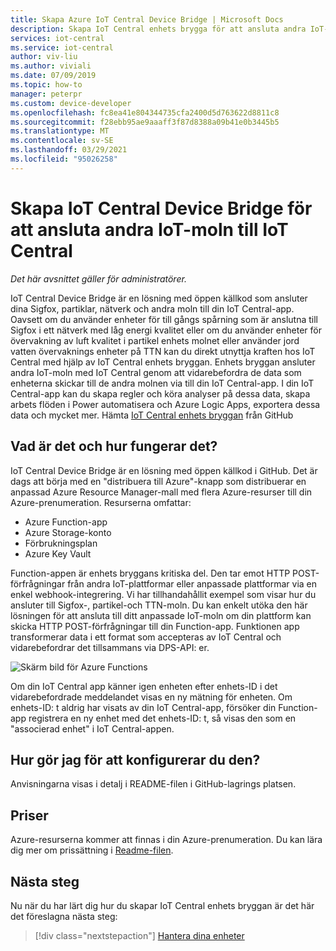 ```yaml
---
title: Skapa Azure IoT Central Device Bridge | Microsoft Docs
description: Skapa IoT Central enhets brygga för att ansluta andra IoT-moln (Sigfox, partikel, nätverk osv.) till din IoT Central-app.
services: iot-central
ms.service: iot-central
author: viv-liu
ms.author: viviali
ms.date: 07/09/2019
ms.topic: how-to
manager: peterpr
ms.custom: device-developer
ms.openlocfilehash: fc8ea41e804344735cfa2400d5d763622d8811c8
ms.sourcegitcommit: f28ebb95ae9aaaff3f87d8388a09b41e0b3445b5
ms.translationtype: MT
ms.contentlocale: sv-SE
ms.lasthandoff: 03/29/2021
ms.locfileid: "95026258"
---
```

# <a name="build-the-iot-central-device-bridge-to-connect-other-iot-clouds-to-iot-central"></a>Skapa IoT Central Device Bridge för att ansluta andra IoT-moln till IoT Central

*Det här avsnittet gäller för administratörer.*

IoT Central Device Bridge är en lösning med öppen källkod som ansluter dina Sigfox, partiklar, nätverk och andra moln till din IoT Central-app. Oavsett om du använder enheter för till gångs spårning som är anslutna till Sigfox i ett nätverk med låg energi kvalitet eller om du använder enheter för övervakning av luft kvalitet i partikel enhets molnet eller använder jord vatten övervaknings enheter på TTN kan du direkt utnyttja kraften hos IoT Central med hjälp av IoT Central enhets bryggan. Enhets bryggan ansluter andra IoT-moln med IoT Central genom att vidarebefordra de data som enheterna skickar till de andra molnen via till din IoT Central-app. I din IoT Central-app kan du skapa regler och köra analyser på dessa data, skapa arbets flöden i Power automatisera och Azure Logic Apps, exportera dessa data och mycket mer. Hämta [IoT Central enhets bryggan](https://aka.ms/iotcentralgithubdevicebridge) från GitHub

## <a name="what-is-it-and-how-does-it-work"></a>Vad är det och hur fungerar det?
IoT Central Device Bridge är en lösning med öppen källkod i GitHub. Det är dags att börja med en "distribuera till Azure"-knapp som distribuerar en anpassad Azure Resource Manager-mall med flera Azure-resurser till din Azure-prenumeration. Resurserna omfattar:
-    Azure Function-app
-    Azure Storage-konto
-    Förbrukningsplan
-    Azure Key Vault

Function-appen är enhets bryggans kritiska del. Den tar emot HTTP POST-förfrågningar från andra IoT-plattformar eller anpassade plattformar via en enkel webhook-integrering. Vi har tillhandahållit exempel som visar hur du ansluter till Sigfox-, partikel-och TTN-moln. Du kan enkelt utöka den här lösningen för att ansluta till ditt anpassade IoT-moln om din plattform kan skicka HTTP POST-förfrågningar till din Function-app.
Funktionen app transformerar data i ett format som accepteras av IoT Central och vidarebefordrar det tillsammans via DPS-API: er.

![Skärm bild för Azure Functions](media/howto-build-iotc-device-bridge/azfunctions.png)

Om din IoT Central app känner igen enheten efter enhets-ID i det vidarebefordrade meddelandet visas en ny mätning för enheten. Om enhets-ID: t aldrig har visats av din IoT Central-app, försöker din Function-app registrera en ny enhet med det enhets-ID: t, så visas den som en "associerad enhet" i IoT Central-appen. 

## <a name="how-do-i-set-it-up"></a>Hur gör jag för att konfigurerar du den?
Anvisningarna visas i detalj i README-filen i GitHub-lagrings platsen. 

## <a name="pricing"></a>Priser
Azure-resurserna kommer att finnas i din Azure-prenumeration. Du kan lära dig mer om prissättning i [Readme-filen](https://aka.ms/iotcentralgithubdevicebridge).

## <a name="next-steps"></a>Nästa steg
Nu när du har lärt dig hur du skapar IoT Central enhets bryggan är det här det föreslagna nästa steg:

> [!div class="nextstepaction"]
> [Hantera dina enheter](howto-manage-devices.md)
